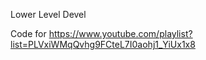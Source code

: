 Lower Level Devel

Code for https://www.youtube.com/playlist?list=PLVxiWMqQvhg9FCteL7I0aohj1_YiUx1x8
